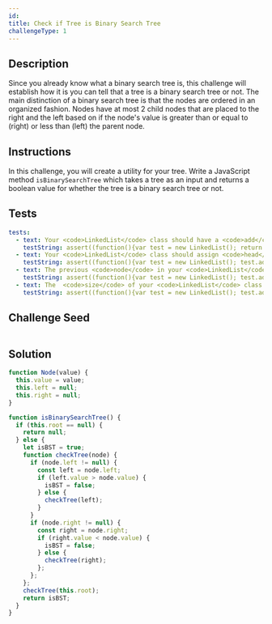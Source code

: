 ```yaml
---
id: 
title: Check if Tree is Binary Search Tree
challengeType: 1
---
```


## Description
<section id='description'>
Since you already know what a binary search tree is, this challenge will establish how it is you can tell that a tree is a binary search tree or not.
The main distinction of a binary search tree is that the nodes are ordered in an organized fashion. Nodes have at most 2 child nodes that are placed to the right and the left based on if the node's value is greater than or equal to (right) or less than (left) the parent node.
</section>

## Instructions
<section id='instructions'>
In this challenge, you will create a utility for your tree. Write a JavaScript method <code>isBinarySearchTree</code> which takes a tree as an input and returns a boolean value for whether the tree is a binary search tree or not.
</section>

## Tests
<section id='tests'>

```yml
tests:
  - text: Your <code>LinkedList</code> class should have a <code>add</code> method.
    testString: assert((function(){var test = new LinkedList(); return (typeof test.add === 'function')}()), 'Your <code>LinkedList</code> class should have a <code>add</code> method.');
  - text: Your <code>LinkedList</code> class should assign <code>head</code> to the first node added.
    testString: assert((function(){var test = new LinkedList(); test.add('cat'); return test.head().element === 'cat'}()), 'Your <code>LinkedList</code> class should assign <code>head</code> to the first node added.');
  - text: The previous <code>node</code> in your <code>LinkedList</code> class should have reference to the newest node created.
    testString: assert((function(){var test = new LinkedList(); test.add('cat'); test.add('dog'); return test.head().next.element === 'dog'}()), 'The previous <code>node</code> in your <code>LinkedList</code> class should have reference to the newest node created.');
  - text: The  <code>size</code> of your <code>LinkedList</code> class should equal the amount of nodes in the linked list.
    testString: assert((function(){var test = new LinkedList(); test.add('cat'); test.add('dog'); return test.size() === 2}()), 'The  <code>size</code> of your <code>LinkedList</code> class should equal the amount of nodes in the linked list.');

```

</section>

## Challenge Seed
<section id='challengeSeed'>

<div id='js-seed'>

```js


```

</div>



</section>

## Solution
<section id='solution'>

```js
function Node(value) {
  this.value = value;
  this.left = null;
  this.right = null;
}

function isBinarySearchTree() {
  if (this.root == null) {
    return null;
  } else {
    let isBST = true;
    function checkTree(node) {
      if (node.left != null) {
        const left = node.left;
        if (left.value > node.value) {
          isBST = false;
        } else {
          checkTree(left);
        }
      }
      if (node.right != null) {
        const right = node.right;
        if (right.value < node.value) {
          isBST = false;
        } else {
          checkTree(right);
        };
      };
    };
    checkTree(this.root);
    return isBST;
  }
}

```
</section>


